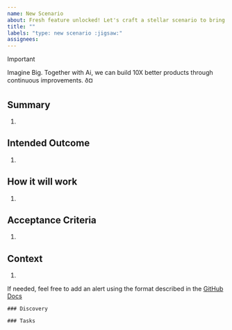 ```yaml
---
name: New Scenario 
about: Fresh feature unlocked! Let's craft a stellar scenario to bring it to life.
title: ""
labels: "type: new scenario :jigsaw:"
assignees: 
---
```


> [!IMPORTANT]
> Imagine Big. Together with Ai, we can build 10X better products through continuous improvements. ð¤

## Summary

1.

## Intended Outcome

1.

## How it will work

1.

## Acceptance Criteria

1.

## Context

1.

If needed, feel free to add an alert using the format described in the [GitHub Docs](https://docs.github.com/en/get-started/writing-on-github/getting-started-with-writing-and-formatting-on-github/basic-writing-and-formatting-syntax#alerts)

```[tasklist]
### Discovery
```

```[tasklist]
### Tasks
```
